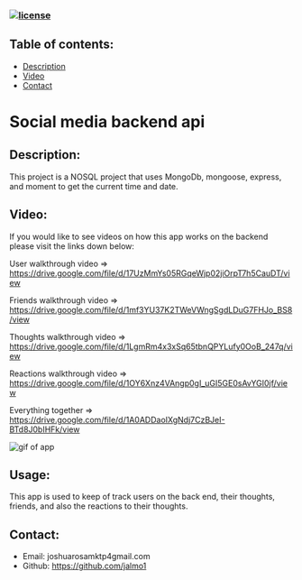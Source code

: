 ### [![license](https://img.shields.io/badge/license-MIT-blueviolet)](https://shields.io)

## Table of contents:

- [Description](#description)
- [Video](#video)
- [Contact](#contact)

# Social media backend api

## Description:

This project is a NOSQL project that uses MongoDb, mongoose, express, and moment to get the current time and date.

## Video:
If you would like to see videos on how this app works on the backend please visit the links down below: 

User walkthrough video => https://drive.google.com/file/d/17UzMmYs05RGqeWjp02jiOrpT7h5CauDT/view

Friends walkthrough video => https://drive.google.com/file/d/1mf3YU37K2TWeVWngSgdLDuG7FHJo_BS8/view

Thoughts walkthrough video => https://drive.google.com/file/d/1LgmRm4x3xSq65tbnQPYLufy0OoB_247q/view

Reactions walkthrough video => https://drive.google.com/file/d/1OY6Xnz4VAngp0gI_uGI5GE0sAvYGI0jf/view

Everything together => https://drive.google.com/file/d/1A0ADDaoIXgNdj7CzBJeI-BTd8J0bIHFk/view

![gif of app](backend.gif)


## Usage:

This app is used to keep of track users on the back end, their thoughts, friends, and also the reactions to their thoughts. 

## Contact:

   - Email: joshuarosamktp4gmail.com
   - Github: https://github.com/jalmo1
